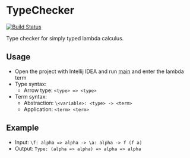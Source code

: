 # TypeChecker

[![Build Status](https://github.com/IdeaSeeker/TypeChecker/workflows/CI/badge.svg)](https://github.com/IdeaSeeker/TypeChecker/actions)

Type checker for simply typed lambda calculus.

## Usage

- Open the project with Intellij IDEA and run [main](https://github.com/IdeaSeeker/TypeChecker/blob/simply-typed/src/main/scala/Main.scala#L3) and enter the lambda term
- Type syntax:
  - Arrow type: `<type> => <type>`
- Term syntax:
  - Abstraction: `\<variable>: <type> -> <term>`
  - Application: `<term> <term>`

## Example

- Input: `\f: alpha => alpha -> \a: alpha -> f (f a)`
- Output: `Type: (alpha => alpha) => alpha => alpha`
